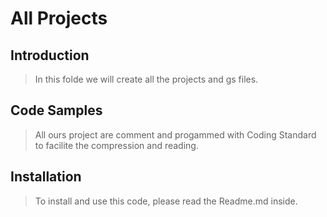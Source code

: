 # All Projects

## Introduction

> In this folde we will create all the projects and gs files.

## Code Samples

> All ours project are comment and progammed with Coding Standard to facilite the compression and reading.

## Installation

> To install and use this code, please read the Readme.md inside.
